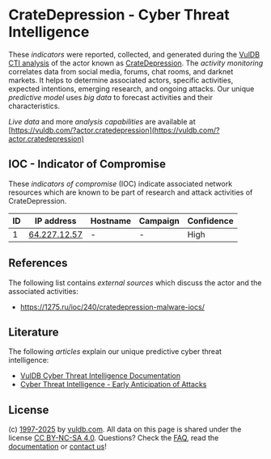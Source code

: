 # CrateDepression - Cyber Threat Intelligence

These _indicators_ were reported, collected, and generated during the [VulDB CTI analysis](https://vuldb.com/?kb.cti) of the actor known as [CrateDepression](https://vuldb.com/?actor.cratedepression). The _activity monitoring_ correlates data from social media, forums, chat rooms, and darknet markets. It helps to determine associated actors, specific activities, expected intentions, emerging research, and ongoing attacks. Our unique _predictive model_ uses _big data_ to forecast activities and their characteristics.

_Live data_ and more _analysis capabilities_ are available at [https://vuldb.com/?actor.cratedepression](https://vuldb.com/?actor.cratedepression)

## IOC - Indicator of Compromise

These _indicators of compromise_ (IOC) indicate associated network resources which are known to be part of research and attack activities of CrateDepression.

ID | IP address | Hostname | Campaign | Confidence
-- | ---------- | -------- | -------- | ----------
1 | [64.227.12.57](https://vuldb.com/?ip.64.227.12.57) | - | - | High

## References

The following list contains _external sources_ which discuss the actor and the associated activities:

* https://1275.ru/ioc/240/cratedepression-malware-iocs/

## Literature

The following _articles_ explain our unique predictive cyber threat intelligence:

* [VulDB Cyber Threat Intelligence Documentation](https://vuldb.com/?kb.cti)
* [Cyber Threat Intelligence - Early Anticipation of Attacks](https://www.scip.ch/en/?labs.20201022)

## License

(c) [1997-2025](https://vuldb.com/?kb.changelog) by [vuldb.com](https://vuldb.com/?kb.about). All data on this page is shared under the license [CC BY-NC-SA 4.0](https://creativecommons.org/licenses/by-nc-sa/4.0/). Questions? Check the [FAQ](https://vuldb.com/?kb.faq), read the [documentation](https://vuldb.com/?kb) or [contact us](https://vuldb.com/?contact)!
